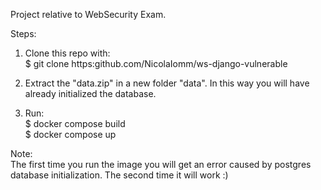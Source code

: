 Project relative to WebSecurity Exam. 

Steps:

1. Clone this repo with: <br>
	$ git clone https:github.com/NicolaIomm/ws-django-vulnerable<br>

2. Extract the "data.zip" in a new folder "data". In this way you will have already initialized the database.<br>

3. Run:<br>
	$ docker compose build<br>
	$ docker compose up<br>

Note: <br>
The first time you run the image you will get an error caused by postgres database initialization.
The second time it will work :)